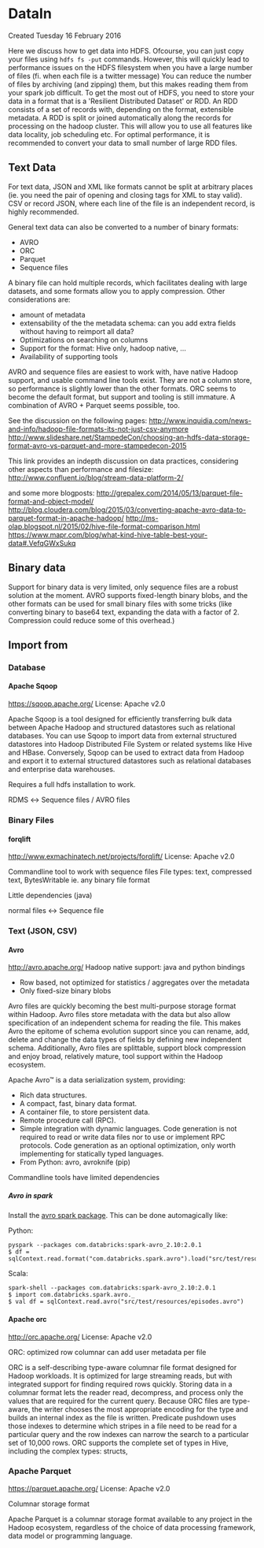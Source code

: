 DataIn
======
Created Tuesday 16 February 2016

Here we discuss how to get data into HDFS.
Ofcourse, you can just copy your files using `hdfs fs -put` commands.
However, this will quickly lead to performance issues on the HDFS filesystem when you have a large number of files (fi. when each file is a twitter message)
You can reduce the number of files by archiving (and zipping) them, but this makes reading them from your spark job difficult.
To get the most out of HDFS, you need to store your data in a format that is a 'Resilient Distributed Dataset' or RDD.
An RDD consists of a set of records with, depending on the format, extensible metadata.
A RDD is split or joined automatically along the records for processing on the hadoop cluster.
This will allow you to use all features like data locality, job scheduling etc.
For optimal performance, it is recommended to convert your data to small number of large RDD files.

Text Data
---------

For text data, JSON and XML like formats cannot be split at arbitrary places (ie. you need the pair of opening and closing tags for XML to stay valid).
CSV or record JSON, where each line of the file is an independent record, is highly recommended.

General text data can also be converted to a number of binary formats:

* AVRO
* ORC
* Parquet
* Sequence files

A binary file can hold multiple records, which facilitates dealing with large datasets, and some formats allow you to apply compression.
Other considerations are:

* amount of metadata
* extensability of the the metadata schema: can you add extra fields without having to reimport all data?
* Optimizations on searching on columns
* Support for the format: Hive only, hadoop native, ...
* Availability of supporting tools


AVRO and sequence files are easiest to work with, have native Hadoop support, and usable command line tools exist.
They are not a column store, so performance is slightly lower than the other formats.
ORC seems to become the default format, but support and tooling is still immature.
A combination of AVRO + Parquet seems possible, too.

See the discussion on the following pages:
<http://www.inquidia.com/news-and-info/hadoop-file-formats-its-not-just-csv-anymore>
<http://www.slideshare.net/StampedeCon/choosing-an-hdfs-data-storage-format-avro-vs-parquet-and-more-stampedecon-2015>

This link provides an indepth discussion on data practices, considering other aspects than performance and filesize:
<http://www.confluent.io/blog/stream-data-platform-2/>

and some more blogposts:
<http://grepalex.com/2014/05/13/parquet-file-format-and-object-model/>
<http://blog.cloudera.com/blog/2015/03/converting-apache-avro-data-to-parquet-format-in-apache-hadoop/>
<http://ms-olap.blogspot.nl/2015/02/hive-file-format-comparison.html>
<https://www.mapr.com/blog/what-kind-hive-table-best-your-data#.VefqGWxSukq>


Binary data
-----------

Support for binary data is very limited, only sequence files are a robust solution at the moment.
AVRO supports fixed-length binary blobs, and the other formats can be used for small binary files with some tricks (like converting binary to base64 text, expanding the data with a factor of 2. Compression could reduce some of this overhead.)



Import from
-----------

### Database

#### Apache Sqoop
<https://sqoop.apache.org/>
License: Apache v2.0

Apache Sqoop is a tool designed for efficiently transferring bulk data between Apache Hadoop and structured datastores such as relational databases. You can use Sqoop to import data from external structured datastores into Hadoop Distributed File System or related systems like Hive and HBase. Conversely, Sqoop can be used to extract data from Hadoop and export it to external structured datastores such as relational databases and enterprise data warehouses.

Requires a full hdfs installation to work.

RDMS ↔ Sequence files / AVRO files


### Binary Files

#### forqlift
<http://www.exmachinatech.net/projects/forqlift/>
License: Apache v2.0

Commandline tool to work with sequence files
File types: text, compressed text, BytesWritable ie. any binary file format

Little dependencies (java)

normal files ↔ Sequence file


### Text (JSON, CSV)

#### Avro
<http://avro.apache.org/>
Hadoop native support: java and python bindings

* Row based, not optimized for statistics / aggregates over the metadata
* Only fixed-size binary blobs


Avro files are quickly becoming the best multi-purpose storage format within Hadoop. Avro files store metadata with the data but also allow specification of an independent schema for reading the file. This makes Avro the epitome of schema evolution support since you can rename, add, delete and change the data types of fields by defining new independent schema. Additionally, Avro files are splittable, support block compression and enjoy broad, relatively mature, tool support within the Hadoop ecosystem.

Apache Avro™ is a data serialization system, providing:

* Rich data structures.
* A compact, fast, binary data format.
* A container file, to store persistent data.
* Remote procedure call (RPC).
* Simple integration with dynamic languages. Code generation is not required to read or write data files nor to use or implement RPC protocols. Code generation as an optional optimization, only worth implementing for statically typed languages.
* From Python: avro, avroknife (pip)

Commandline tools have limited dependencies


##### Avro in spark

Install the [avro spark package](https://github.com/databricks/spark-avro).
This can be done automagically like:

Python:

    pyspark --packages com.databricks:spark-avro_2.10:2.0.1
    $ df = sqlContext.read.format("com.databricks.spark.avro").load("src/test/resources/episodes.avro")

Scala:

    spark-shell --packages com.databricks:spark-avro_2.10:2.0.1
    $ import com.databricks.spark.avro._
    $ val df = sqlContext.read.avro("src/test/resources/episodes.avro")


#### Apache orc

<http://orc.apache.org/>
License: Apache v2.0

ORC: optimized row columnar
can add user metadata per file

ORC is a self-describing type-aware columnar file format designed for Hadoop workloads. It is optimized for large streaming reads, but with integrated support for finding required rows quickly. Storing data in a columnar format lets the reader read, decompress, and process only the values that are required for the current query. Because ORC files are type-aware, the writer chooses the most appropriate encoding for the type and builds an internal index as the file is written. Predicate pushdown uses those indexes to determine which stripes in a file need to be read for a particular query and the row indexes can narrow the search to a particular set of 10,000 rows. ORC supports the complete set of types in Hive, including the complex types: structs,


### Apache Parquet

<https://parquet.apache.org/>
License: Apache v2.0

Columnar storage format

Apache Parquet is a columnar storage format available to any project in the Hadoop ecosystem, regardless of the choice of data processing framework, data model or programming language.
